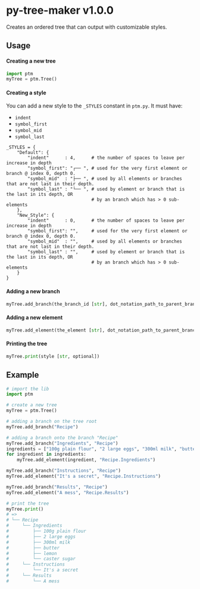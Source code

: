 # py-tree-maker v1.0.0

Creates an ordered tree that can output with customizable styles.

## Usage

#### Creating a new tree

```py
import ptm
myTree = ptm.Tree()
```

#### Creating a style

You can add a new style to the `_STYLES` constant in `ptm.py`. It must have:
* `indent`
* `symbol_first`
* `symbol_mid`
* `symbol_last`

```
_STYLES = {
    "Default": {
        "indent"      : 4,      # the number of spaces to leave per increase in depth
        "symbol_first": "┌── ", # used for the very first element or branch @ index 0, depth 0.
        "symbol_mid"  : "├── ", # used by all elements or branches that are not last in their depth.
        "symbol_last" : "└── ", # used by element or branch that is the last in its depth, OR
                                # by an branch which has > 0 sub-elements
    },
    "New_Style": {
        "indent"      : 0,      # the number of spaces to leave per increase in depth
        "symbol_first": "",     # used for the very first element or branch @ index 0, depth 0.
        "symbol_mid"  : "",     # used by all elements or branches that are not last in their depth.
        "symbol_last" : "",     # used by element or branch that is the last in its depth, OR
                                # by an branch which has > 0 sub-elements
    }
}
```


#### Adding a new branch

```py
myTree.add_branch(the_branch_id [str], dot_notation_path_to_parent_branch [str])
```
#### Adding a new element

```py
myTree.add_element(the_element [str], dot_notation_path_to_parent_branch [str])
```

#### Printing the tree
```py
myTree.print(style [str, optional])
```

## Example

```py
# import the lib
import ptm

# create a new tree
myTree = ptm.Tree()

# adding a branch on the tree root
myTree.add_branch("Recipe")

# adding a branch onto the branch "Recipe"
myTree.add_branch("Ingredients", "Recipe")
ingredients = ["100g plain flour", "2 large eggs", "300ml milk", "butter", "lemon", "caster sugar"]
for ingredient in ingredients:
    myTree.add_element(ingredient, "Recipe.Ingredients")

myTree.add_branch("Instructions", "Recipe")
myTree.add_element("It's a secret", "Recipe.Instructions")

myTree.add_branch("Results", "Recipe")
myTree.add_element("A mess", "Recipe.Results")

# print the tree
myTree.print()
# =>
# └── Recipe
#     └── Ingredients
#         ├── 100g plain flour
#         ├── 2 large eggs
#         ├── 300ml milk
#         ├── butter
#         ├── lemon
#         └── caster sugar
#     └── Instructions
#         └── It's a secret
#     └── Results
#         └── A mess
```
